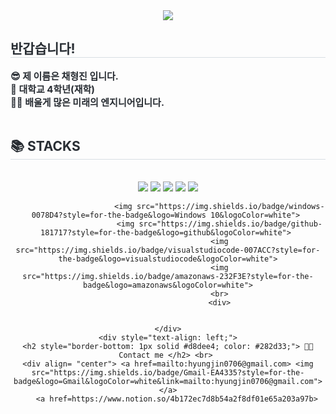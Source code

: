<div align= "center">
    <img src="https://capsule-render.vercel.app/api?type=soft&color=0:ceeaed,100:5baee1&height=180&text=Hi%20there,%20i'm%20Hyungjin%20Chae&animation=&fontColor=000000&fontSize=50" />
    </div>
    <div style="text-align: left;"> 
    <h2 style="border-bottom: 1px solid #d8dee4; color: #282d33;"> 반갑습니다! </h2>  
    <div style="font-weight: 700; font-size: 15px; text-align: left; color: #282d33;"> 😎 제 이름은 채형진 입니다.<br></li></li>👻 대학교 4학년(재학) <br></li></li> 🧑‍💻 배울게 많은 미래의 엔지니어입니다.</li></li> </div> <br> </li></li> 
    </div>
    <div style="text-align: left;">
    <h2 style="border-bottom: 1px solid #d8dee4; color: #282d33;"> 📚 STACKS </h2> <br> 
    <div  align= "center"> <img src="https://img.shields.io/badge/Python-3776AB?style=for-the-badge&logo=Python&logoColor=white">
                           <img src="https://img.shields.io/badge/c++-00599C?style=for-the-badge&logo=c%2B%2B&logoColor=white">
                           <img src="https://img.shields.io/badge/css-1572B6?style=for-the-badge&logo=css3&logoColor=white">
                           <img src="https://img.shields.io/badge/html5-E34F26?style=for-the-badge&logo=html5&logoColor=white"> 
                           <img src="https://img.shields.io/badge/javascript-F7DF1E?style=for-the-badge&logo=javascript&logoColor=black">
                           <br>
                            
                           <img src="https://img.shields.io/badge/windows-0078D4?style=for-the-badge&logo=Windows 10&logoColor=white"> 
                           <img src="https://img.shields.io/badge/github-181717?style=for-the-badge&logo=github&logoColor=white"> 
                           <img src="https://img.shields.io/badge/visualstudiocode-007ACC?style=for-the-badge&logo=visualstudiocode&logoColor=white">
                           <img src="https://img.shields.io/badge/amazonaws-232F3E?style=for-the-badge&logo=amazonaws&logoColor=white">
                           <br>
                           <div>
                           
                          
    </div>
    <div style="text-align: left;">
    <h2 style="border-bottom: 1px solid #d8dee4; color: #282d33;"> 🧑‍💻 Contact me </h2> <br> 
    <div align= "center"> <a href=mailto:hyungjin0706@gmail.com> <img src="https://img.shields.io/badge/Gmail-EA4335?style=for-the-badge&logo=Gmail&logoColor=white&link=mailto:hyungjin0706@gmail.com"> </a>
         <a href=https://www.notion.so/4b172ec7d8b54a2f8df01e65a203a97b> 
   </div> 


